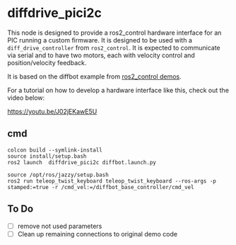 # diffdrive_pici2c

This node is designed to provide a ros2_control hardware interface for an PIC running a custom firmware.
It is designed to be used with a `diff_drive_controller` from `ros2_control`.
It is expected to communicate via serial and to have two motors, each with velocity control and position/velocity feedback.


It is based on the diffbot example from [ros2_control demos](https://github.com/ros-controls/ros2_control_demos/tree/master/example_2).

For a tutorial on how to develop a hardware interface like this, check out the video below:

https://youtu.be/J02jEKawE5U


## cmd

```
colcon build --symlink-install 
source install/setup.bash 
ros2 launch  diffdrive_pici2c diffbot.launch.py
```

```
source /opt/ros/jazzy/setup.bash
ros2 run teleop_twist_keyboard teleop_twist_keyboard --ros-args -p stamped:=true -r /cmd_vel:=/diffbot_base_controller/cmd_vel
```


## To Do

- [ ] remove not used parameters
- [ ] Clean up remaining connections to original demo code